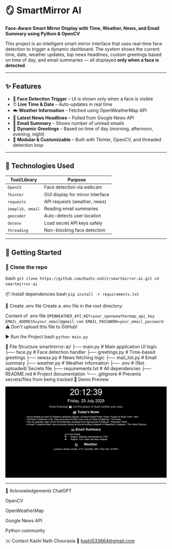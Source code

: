 # 🪞 SmartMirror AI

**Face-Aware Smart Mirror Display with Time, Weather, News, and Email Summary using Python & OpenCV**

This project is an intelligent smart mirror interface that uses real-time face detection to trigger a dynamic dashboard. The system shows the current time, date, weather updates, top news headlines, custom greetings based on time of day, and email summaries — all displayed **only when a face is detected**.

---

## ✨ Features

- 👤 **Face Detection Trigger** – UI is shown only when a face is visible
- ⏰ **Live Time & Date** – Auto-updates in real time
- ☁️ **Weather Information** – Fetched using OpenWeatherMap API
- 📰 **Latest News Headlines** – Pulled from Google News API
- 📧 **Email Summary** – Shows number of unread emails
- 💬 **Dynamic Greetings** – Based on time of day (morning, afternoon, evening, night)
- 🧠 **Modular & Customizable** – Built with Tkinter, OpenCV, and threaded detection loop

---

## 🧪 Technologies Used

| Tool/Library      | Purpose                           |
|-------------------|-----------------------------------|
| `OpenCV`          | Face detection via webcam         |
| `Tkinter`         | GUI display for mirror interface  |
| `requests`        | API requests (weather, news)      |
| `imaplib, email`  | Reading email summaries           |
| `geocoder`        | Auto-detects user location        |
| `dotenv`          | Load secret API keys safely       |
| `threading`       | Non-blocking face detection       |

---

## 🚀 Getting Started

### 📁 Clone the repo

bash
`git clone https://github.com/Kashi-onGit/smartmirror-ai.git
cd smartmirror-ai`

📦 Install dependencies
bash
`
pip install -r requirements.txt
`

🔐 Create .env file
Create a .env file in the root directory:

Content of .env file
`OPENWEATHER_API_KEY=your_openweathermap_api_key
EMAIL_ADDRESS=your_email@gmail.com
EMAIL_PASSWORD=your_email_password`
⚠️ Don't upload this file to GitHub!

▶️ Run the Project
bash
`python main.py`

📌 File Structure
smartmirror-ai/
├── main.py               # Main application UI logic
├── face.py               # Face detection handler
├── greetings.py          # Time-based greetings
├── newsx.py              # News fetching logic
├── mail_list.py          # Email summary
├── weather.py            # Weather information
├── .env                  # (Not uploaded) Secrets file
├── requirements.txt      # All dependencies
├── README.md             # Project documentation
└── .gitignore            # Prevents secrets/files from being tracked
📸 Demo Preview

![SmartMirror UI](screenshot/SmartMirror.JPG)

---

🙌 Acknowledgements
ChatGPT

OpenCV

OpenWeatherMap

Google News API

Python community

✉️ Contact
Kashi Nath Chourasia
📧 kashi533864@gmail.com

